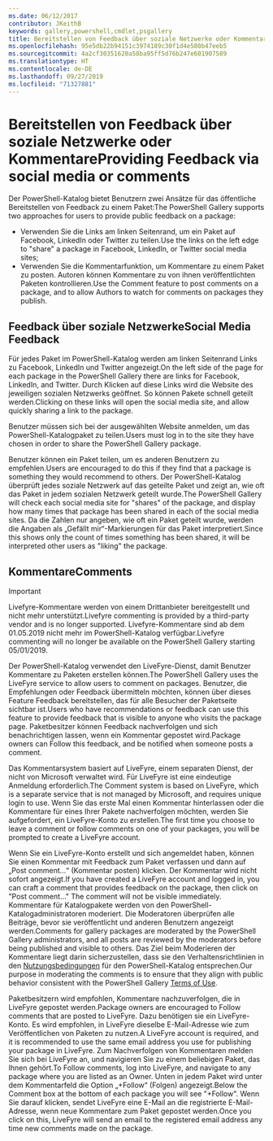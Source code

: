 ```yaml
---
ms.date: 06/12/2017
contributor: JKeithB
keywords: gallery,powershell,cmdlet,psgallery
title: Bereitstellen von Feedback über soziale Netzwerke oder Kommentare
ms.openlocfilehash: 95e5db22b94151c3974189c30f1d4e580b47eeb5
ms.sourcegitcommit: 4a2cf30351620a58ba95ff5d76b247e601907589
ms.translationtype: HT
ms.contentlocale: de-DE
ms.lasthandoff: 09/27/2019
ms.locfileid: "71327881"
---
```

# <a name="providing-feedback-via-social-media-or-comments"></a><span data-ttu-id="72ae8-103">Bereitstellen von Feedback über soziale Netzwerke oder Kommentare</span><span class="sxs-lookup"><span data-stu-id="72ae8-103">Providing Feedback via social media or comments</span></span>

<span data-ttu-id="72ae8-104">Der PowerShell-Katalog bietet Benutzern zwei Ansätze für das öffentliche Bereitstellen von Feedback zu einem Paket:</span><span class="sxs-lookup"><span data-stu-id="72ae8-104">The PowerShell Gallery supports two approaches for users to provide public feedback on a package:</span></span>

- <span data-ttu-id="72ae8-105">Verwenden Sie die Links am linken Seitenrand, um ein Paket auf Facebook, LinkedIn oder Twitter zu teilen.</span><span class="sxs-lookup"><span data-stu-id="72ae8-105">Use the links on the left edge to "share" a package in Facebook, LinkedIn, or Twitter social media sites;</span></span>
- <span data-ttu-id="72ae8-106">Verwenden Sie die Kommentarfunktion, um Kommentare zu einem Paket zu posten. Autoren können Kommentare zu von ihnen veröffentlichten Paketen kontrollieren.</span><span class="sxs-lookup"><span data-stu-id="72ae8-106">Use the Comment feature to post comments on a package, and to allow Authors to watch for comments on packages they publish.</span></span>

## <a name="social-media-feedback"></a><span data-ttu-id="72ae8-107">Feedback über soziale Netzwerke</span><span class="sxs-lookup"><span data-stu-id="72ae8-107">Social Media Feedback</span></span>

<span data-ttu-id="72ae8-108">Für jedes Paket im PowerShell-Katalog werden am linken Seitenrand Links zu Facebook, LinkedIn und Twitter angezeigt.</span><span class="sxs-lookup"><span data-stu-id="72ae8-108">On the left side of the page for each package in the PowerShell Gallery there are links for Facebook, LinkedIn, and Twitter.</span></span>
<span data-ttu-id="72ae8-109">Durch Klicken auf diese Links wird die Website des jeweiligen sozialen Netzwerks geöffnet. So können Pakete schnell geteilt werden.</span><span class="sxs-lookup"><span data-stu-id="72ae8-109">Clicking on these links will open the social media site, and allow quickly sharing a link to the package.</span></span>

<span data-ttu-id="72ae8-110">Benutzer müssen sich bei der ausgewählten Website anmelden, um das PowerShell-Katalogpaket zu teilen.</span><span class="sxs-lookup"><span data-stu-id="72ae8-110">Users must log in to the site they have chosen in order to share the PowerShell Gallery package.</span></span>

<span data-ttu-id="72ae8-111">Benutzer können ein Paket teilen, um es anderen Benutzern zu empfehlen.</span><span class="sxs-lookup"><span data-stu-id="72ae8-111">Users are encouraged to do this if they find that a package is something they would recommend to others.</span></span>
<span data-ttu-id="72ae8-112">Der PowerShell-Katalog überprüft jedes soziale Netzwerk auf das geteilte Paket und zeigt an, wie oft das Paket in jedem sozialen Netzwerk geteilt wurde.</span><span class="sxs-lookup"><span data-stu-id="72ae8-112">The PowerShell Gallery will check each social media site for "shares" of the package, and display how many times that package has been shared in each of the social media sites.</span></span>
<span data-ttu-id="72ae8-113">Da die Zahlen nur angeben, wie oft ein Paket geteilt wurde, werden die Angaben als „Gefällt mir“-Markierungen für das Paket interpretiert.</span><span class="sxs-lookup"><span data-stu-id="72ae8-113">Since this shows only the count of times something has been shared, it will be interpreted other users as "liking" the package.</span></span>

## <a name="comments"></a><span data-ttu-id="72ae8-114">Kommentare</span><span class="sxs-lookup"><span data-stu-id="72ae8-114">Comments</span></span>

> [!IMPORTANT]
> <span data-ttu-id="72ae8-115">Livefyre-Kommentare werden von einem Drittanbieter bereitgestellt und nicht mehr unterstützt.</span><span class="sxs-lookup"><span data-stu-id="72ae8-115">Livefyre commenting is provided by a third-party vendor and is no longer supported.</span></span>
> <span data-ttu-id="72ae8-116">Livefyre-Kommentare sind ab dem 01.05.2019 nicht mehr im PowerShell-Katalog verfügbar.</span><span class="sxs-lookup"><span data-stu-id="72ae8-116">Livefyre commenting will no longer be available on the PowerShell Gallery starting 05/01/2019.</span></span> 

<span data-ttu-id="72ae8-117">Der PowerShell-Katalog verwendet den LiveFyre-Dienst, damit Benutzer Kommentare zu Paketen erstellen können.</span><span class="sxs-lookup"><span data-stu-id="72ae8-117">The PowerShell Gallery uses the LiveFyre service to allow users to comment on packages.</span></span>
<span data-ttu-id="72ae8-118">Benutzer, die Empfehlungen oder Feedback übermitteln möchten, können über dieses Feature Feedback bereitstellen, das für alle Besucher der Paketseite sichtbar ist.</span><span class="sxs-lookup"><span data-stu-id="72ae8-118">Users who have recommendations or feedback can use this feature to provide feedback that is visible to anyone who visits the package page.</span></span>
<span data-ttu-id="72ae8-119">Paketbesitzer können Feedback nachverfolgen und sich benachrichtigen lassen, wenn ein Kommentar gepostet wird.</span><span class="sxs-lookup"><span data-stu-id="72ae8-119">Package owners can Follow this feedback, and be notified when someone posts a comment.</span></span>

<span data-ttu-id="72ae8-120">Das Kommentarsystem basiert auf LiveFyre, einem separaten Dienst, der nicht von Microsoft verwaltet wird. Für LiveFyre ist eine eindeutige Anmeldung erforderlich.</span><span class="sxs-lookup"><span data-stu-id="72ae8-120">The Comment system is based on LiveFyre, which is a separate service that is not managed by Microsoft, and requires unique login to use.</span></span>
<span data-ttu-id="72ae8-121">Wenn Sie das erste Mal einen Kommentar hinterlassen oder die Kommentare für eines Ihrer Pakete nachverfolgen möchten, werden Sie aufgefordert, ein LiveFyre-Konto zu erstellen.</span><span class="sxs-lookup"><span data-stu-id="72ae8-121">The first time you choose to leave a comment or follow comments on one of your packages, you will be prompted to create a LiveFyre account.</span></span>

<span data-ttu-id="72ae8-122">Wenn Sie ein LiveFyre-Konto erstellt und sich angemeldet haben, können Sie einen Kommentar mit Feedback zum Paket verfassen und dann auf „Post comment...“ (Kommentar posten) klicken. Der Kommentar wird nicht sofort angezeigt.</span><span class="sxs-lookup"><span data-stu-id="72ae8-122">If you have created a LiveFyre account and logged in, you can craft a comment that provides feedback on the package, then click on "Post comment..." The comment will not be visible immediately.</span></span>
<span data-ttu-id="72ae8-123">Kommentare für Katalogpakete werden von den PowerShell-Katalogadministratoren moderiert. Die Moderatoren überprüfen alle Beiträge, bevor sie veröffentlicht und anderen Benutzern angezeigt werden.</span><span class="sxs-lookup"><span data-stu-id="72ae8-123">Comments for gallery packages are moderated by the PowerShell Gallery administrators, and all posts are reviewed by the moderators before being published and visible to others.</span></span>
<span data-ttu-id="72ae8-124">Das Ziel beim Moderieren der Kommentare liegt darin sicherzustellen, dass sie den Verhaltensrichtlinien in den [Nutzungsbedingungen](https://www.powershellgallery.com/policies/Terms) für den PowerShell-Katalog entsprechen.</span><span class="sxs-lookup"><span data-stu-id="72ae8-124">Our purpose in moderating the comments is to ensure that they align with public behavior consistent with the PowerShell Gallery [Terms of Use](https://www.powershellgallery.com/policies/Terms).</span></span>

<span data-ttu-id="72ae8-125">Paketbesitzern wird empfohlen, Kommentare nachzuverfolgen, die in LiveFyre gepostet werden.</span><span class="sxs-lookup"><span data-stu-id="72ae8-125">Package owners are encouraged to Follow comments that are posted to LiveFyre.</span></span>
<span data-ttu-id="72ae8-126">Dazu benötigen sie ein LiveFyre-Konto. Es wird empfohlen, in LiveFyre dieselbe E-Mail-Adresse wie zum Veröffentlichen von Paketen zu nutzen.</span><span class="sxs-lookup"><span data-stu-id="72ae8-126">A LiveFyre account is required, and it is recommended to use the same email address you use for publishing your package in LiveFyre.</span></span>
<span data-ttu-id="72ae8-127">Zum Nachverfolgen von Kommentaren melden Sie sich bei LiveFyre an, und navigieren Sie zu einem beliebigen Paket, das Ihnen gehört.</span><span class="sxs-lookup"><span data-stu-id="72ae8-127">To Follow comments, log into LiveFyre, and navigate to any package where you are listed as an Owner.</span></span>
<span data-ttu-id="72ae8-128">Unten in jedem Paket wird unter dem Kommentarfeld die Option „+Follow“ (Folgen) angezeigt.</span><span class="sxs-lookup"><span data-stu-id="72ae8-128">Below the Comment box at the bottom of each package you will see "+Follow".</span></span>
<span data-ttu-id="72ae8-129">Wenn Sie darauf klicken, sendet LiveFyre eine E-Mail an die registrierte E-Mail-Adresse, wenn neue Kommentare zum Paket gepostet werden.</span><span class="sxs-lookup"><span data-stu-id="72ae8-129">Once you click on this, LiveFyre will send an email to the registered email address any time new comments made on the package.</span></span>
